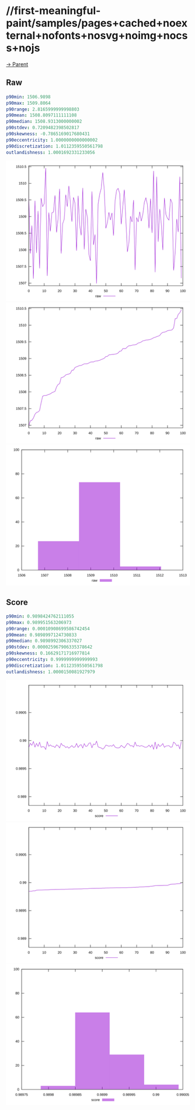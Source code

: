 
# //first-meaningful-paint/samples/pages+cached+noexternal+nofonts+nosvg+noimg+nocss+nojs

[→ Parent](../..)


## Raw


```yaml
p90min: 1506.9898
p90max: 1509.8064
p90range: 2.8165999999998803
p90mean: 1508.8097111111108
p90median: 1508.9313000000002
p90stdev: 0.7209482398502817
p90skewness: -0.7865169017680431
p90eccentricity: 1.0000000000000002
p90discretization: 1.0112359550561798
outlandishness: 1.0001692331233056

```

![PLOT: raw-values](./raw/values.svg)![PLOT: raw-sorted](./raw/sorted.svg)![PLOT: raw-histogram](./raw/histogram.svg)
## Score


```yaml
p90min: 0.9898424762111055
p90max: 0.989951563206973
p90range: 0.00010908699586742454
p90mean: 0.9898997124730833
p90median: 0.9898992306337027
p90stdev: 0.000025967906335378642
p90skewness: 0.16629171716977814
p90eccentricity: 0.9999999999999993
p90discretization: 1.0112359550561798
outlandishness: 1.0000150081927979

```

![PLOT: score-values](./score/values.svg)![PLOT: score-sorted](./score/sorted.svg)![PLOT: score-histogram](./score/histogram.svg)
